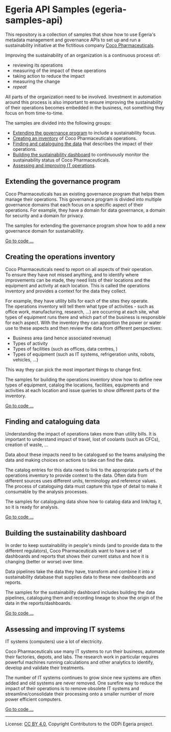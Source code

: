 <!-- SPDX-License-Identifier: CC-BY-4.0 -->
<!-- Copyright Contributors to the ODPi Egeria project. -->

# Egeria API Samples (egeria-samples-api)

This repository is a collection of samples that show how to use Egeria's metadata management and governance APIs
to set up and run a sustainability initiative at the fictitious company
[Coco Pharmaceuticals](https://egeria-project.org/practices/coco-pharmaceuticals/).

Improving the sustainability of an organization is a continuous process of: 

* reviewing its operations
* measuring of the impact of these operations
* taking action to reduce the impact
* measuring the change
* *repeat*

All parts of the organization need to be involved.  Investment in automation around this process is also important
to ensure improving the sustainability of their operations becomes embedded in the business, not something they
focus on from time-to-time.

The samples are divided into the following groups:

* [Extending the governance program](#extending-the-governance-program) to include a sustainability focus.
* [Creating an inventory](#creating-the-operations-inventory) of Coco Pharmaceuticals operations.
* [Finding and cataloguing the data](#finding-and-cataloguing-data) that describes the impact of their operations.
* [Building the sustainability dashboard](#building-the-sustainability-dashboard) to continuously monitor the sustainability status of Coco Pharmaceuticals.
* [Assessing and improving IT operations](#assessing-and-improving-it-systems).


## Extending the governance program

Coco Pharmaceuticals has an existing governance program that helps them manage their operations.
This governance program is divided into multiple governance domains that each focus on a specific aspect of their
operations.  For example, they have a domain for data governance, a domain for security and a domain for privacy.

The samples for extending the governance program show how to add a new governance domain for sustainability.

[Go to code ...](governance-program)

## Creating the operations inventory

Coco Pharmaceuticals need to report on all aspects of their operation.  
To ensure they have not missed anything, and to identify where improvements can be made,
they need lists of their locations and the equipment and activity at each location.  This is called the operations
inventory and provides a context for the data they collect.  

For example, they have utility bills for each of the sites they operate.  
The operations inventory will tell them what type of activities - such as office work, 
manufacturing, research, ...) are occurring at each site, what types of equipment runs there and
which part of the business is responsible for each aspect. With the inventory they can apportion the power or
water use to these aspects and then review the data from different perspectives:

* Business area (and hence associated revenue)
* Types of activity
* Types of facilities (such as offices, data centres, )
* Types of equipment (such as IT systems, refrigeration units, robots, vehicles, ...)

This way they can pick the most important things to change first.

The samples for building the operations inventory show how to define new types of equipment, catalog the
locations, facilities, equipments and activities at each location and issue queries to show different 
parts of the inventory.

[Go to code ...](operations-inventory)

## Finding and cataloguing data

Understanding the impact of operations takes more than utility bills.  It is important to understand
impact of travel, lost of coolants (such as CFCs), creation of waste, ...

Data about these impacts need to be catalogued so the teams analysing the data and making choices on actions
to take can find the data.

The catalog entries for this data need to link to the appropriate parts of the operations inventory to provide
context to the data.  Often data from different sources uses different units, terminology and reference values.
The process of cataloguing data must capture this type of detail to make it consumable by the analysis processes. 

The samples for cataloguing data show how to catalog data and link/tag it, so it is ready for analysis.

[Go to code ...](cataloguing-data)

## Building the sustainability dashboard

In order to keep sustainability in people's minds (and to provide data to the different regulators),
Coco Pharmaceuticals want to have a set of dashboards and reports that shows their current status and how it is changing
(better or worse) over time.

Data pipelines take the data they have, transform and combine it into a sustainability database that supplies
data to these new dashboards and reports.

The samples for the sustainability dashboard includes building the data pipelines, cataloguing them
and recording lineage to show the origin of the data in the reports/dashboards.

[Go to code ...](sustainability-dashboard)

## Assessing and improving IT systems

IT systems (computers) use a lot of electricity.

Coco Pharmaceuticals use many IT systems to run their business, automate their factories, depots, and labs.
The research work in particular requires powerful machines running calculations and other analytics to identify,
develop and validate their treatments.

The number of IT systems continues to grow since new systems are often added and old systems are never removed.
One surefire way to reduce the impact of their operations is to remove obsolete IT systems and streamline/consolidate their
processing onto a smaller number of more power efficient computers.

[Go to code ...](it-systems)


----
License: [CC BY 4.0](https://creativecommons.org/licenses/by/4.0/),
Copyright Contributors to the ODPi Egeria project.
